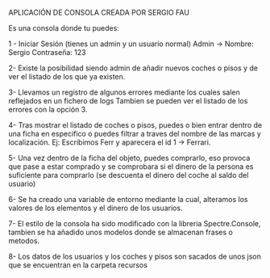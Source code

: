 APLICACIÓN DE CONSOLA CREADA POR SERGIO FAU

Es una consola donde tu puedes:

1 - Iniciar Sesión (tienes un admin y un usuario normal) Admin -> Nombre: Sergio Contraseña: 123

2- Existe la posibilidad siendo admin de añadir nuevos coches o pisos y de ver el listado de los que ya existen.

3- Llevamos un registro de algunos errores mediante los cuales salen reflejados en un fichero de logs 
Tambien se pueden ver el listado de los errores con la opción 3.

4- Tras mostrar el listado de coches o pisos, puedes o bien entrar dentro de una ficha en especifico o puedes filtrar a traves del nombre de las marcas y localización. Ej: Escribimos Ferr y aparecera el id 1 -> Ferrari.

5- Una vez dentro de la ficha del objeto, puedes comprarlo, eso provoca que pase a estar comprado y se comprobara si el dinero de la persona es suficiente para comprarlo (se descuenta el dinero del coche al saldo del usuario)

6- Se ha creado una variable de entorno mediante la cual, alteramos los valores de los elementos y el dinero de los usuarios.

7- El estilo de la consola ha sido modificado con la libreria Spectre.Console, tambien se ha añadido unos modelos donde se almacenan frases o metodos.

8- Los datos de los usuarios y los coches y pisos son sacados de unos json que se encuentran en la carpeta recursos
